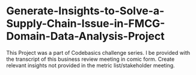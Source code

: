 # Generate-Insights-to-Solve-a-Supply-Chain-Issue-in-FMCG-Domain-Data-Analysis-Project
This Project was a part of Codebasics challenge series.
l be provided with the transcript of this business review meeting in comic form.
Create relevant insights not provided in the metric list/stakeholder meeting.
